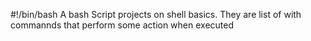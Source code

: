#!/bin/bash
A bash Script projects on shell basics. They are list of with commannds that perform some action when executed
